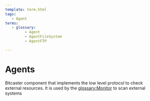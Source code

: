```yaml
---
template: term.html
tags:
   - Agent
terms:
   - glossary:
         - Agent
         - AgentFileSystem
         - AgentFTP

---
```

# Agents


Bitcaster component that implements the low level protocol to check external resources.
It is used by the <glossary:Monitor> to scan external systems 
